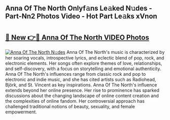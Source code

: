 ## Anna Of The North Onlyf𝚊ns Le𝚊ked N𝚞des - Part-Nn2 Photos Video - Hot Part Le𝚊ks xVnon

# <h2><a href="http://ac21230.deff.icu/?id=Anna+Of+The+North">🔗 New 👉🔴 Anna Of The North VIDEO Photos</a></h2>

[![Anna Of The North N𝚞des](https://i.imgur.com/rIISA9y.gif)](http://ac21230.deff.icu/?id=Anna+Of+The+North)
Anna Of The North's music is characterized by her soaring vocals, introspective lyrics, and eclectic blend of pop, rock, and electronic elements. Her songs often explore themes of love, relationships, and self-discovery, with a focus on storytelling and emotional authenticity. Anna Of The North's influences range from classic rock and pop to electronic and indie music, and she has cited artists such as Radiohead, Björk, and St. Vincent as key inspirations. Anna Of The North's influence extends beyond her online presence. Her rise to prominence has sparked discussions about the changing landscape of online content creation and the complexities of online fandom. Her controversial approach has challenged traditional notions of beauty, sexuality, and female empowerment.
